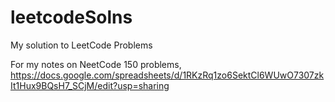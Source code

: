 # leetcodeSolns
My solution to LeetCode Problems

For my notes on NeetCode 150 problems,
https://docs.google.com/spreadsheets/d/1RKzRq1zo6SektCl6WUwO7307zkIt1Hux9BQsH7_SCjM/edit?usp=sharing
